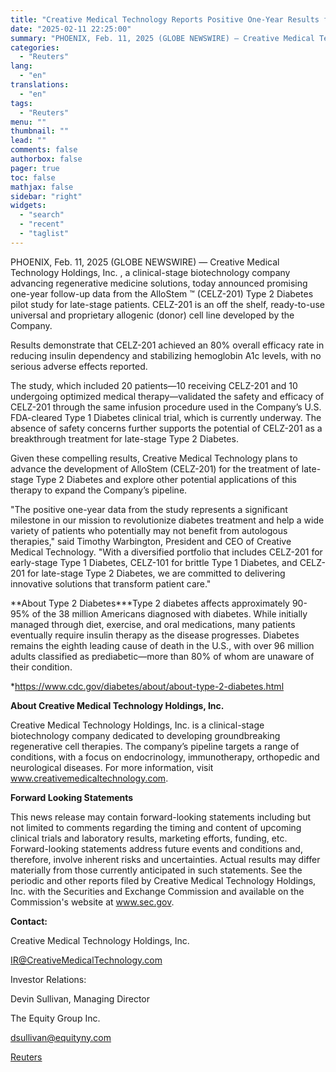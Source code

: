 ```yaml
---
title: "Creative Medical Technology Reports Positive One-Year Results for AlloStem™ Type 2 Diabetes Program"
date: "2025-02-11 22:25:00"
summary: "PHOENIX, Feb. 11, 2025 (GLOBE NEWSWIRE) — Creative Medical Technology Holdings, Inc. , a clinical-stage biotechnology company advancing regenerative medicine solutions, today announced promising one-year follow-up data from the AlloStem ™ (CELZ-201) Type 2 Diabetes pilot study for late-stage patients. CELZ-201 is an off the shelf, ready-to-use universal and proprietary..."
categories:
  - "Reuters"
lang:
  - "en"
translations:
  - "en"
tags:
  - "Reuters"
menu: ""
thumbnail: ""
lead: ""
comments: false
authorbox: false
pager: true
toc: false
mathjax: false
sidebar: "right"
widgets:
  - "search"
  - "recent"
  - "taglist"
---
```


PHOENIX, Feb. 11, 2025 (GLOBE NEWSWIRE) — Creative Medical Technology Holdings, Inc. , a clinical-stage biotechnology company advancing regenerative medicine solutions, today announced promising one-year follow-up data from the AlloStem ™ (CELZ-201) Type 2 Diabetes pilot study for late-stage patients. CELZ-201 is an off the shelf, ready-to-use universal and proprietary allogenic (donor) cell line developed by the Company.

Results demonstrate that CELZ-201 achieved an 80% overall efficacy rate in reducing insulin dependency and stabilizing hemoglobin A1c levels, with no serious adverse effects reported.

The study, which included 20 patients—10 receiving CELZ-201 and 10 undergoing optimized medical therapy—validated the safety and efficacy of CELZ-201 through the same infusion procedure used in the Company’s U.S. FDA-cleared Type 1 Diabetes clinical trial, which is currently underway. The absence of safety concerns further supports the potential of CELZ-201 as a breakthrough treatment for late-stage Type 2 Diabetes.

Given these compelling results, Creative Medical Technology plans to advance the development of AlloStem (CELZ-201) for the treatment of late-stage Type 2 Diabetes and explore other potential applications of this therapy to expand the Company’s pipeline.

"The positive one-year data from the study represents a significant milestone in our mission to revolutionize diabetes treatment and help a wide variety of patients who potentially may not benefit from autologous therapies," said Timothy Warbington, President and CEO of Creative Medical Technology. "With a diversified portfolio that includes CELZ-201 for early-stage Type 1 Diabetes, CELZ-101 for brittle Type 1 Diabetes, and CELZ-201 for late-stage Type 2 Diabetes, we are committed to delivering innovative solutions that transform patient care."

**About Type 2 Diabetes\***Type 2 diabetes affects approximately 90-95% of the 38 million Americans diagnosed with diabetes. While initially managed through diet, exercise, and oral medications, many patients eventually require insulin therapy as the disease progresses. Diabetes remains the eighth leading cause of death in the U.S., with over 96 million adults classified as prediabetic—more than 80% of whom are unaware of their condition.

\*https://www.cdc.gov/diabetes/about/about-type-2-diabetes.html

**About Creative Medical Technology Holdings, Inc.**

Creative Medical Technology Holdings, Inc. is a clinical-stage biotechnology company dedicated to developing groundbreaking regenerative cell therapies. The company’s pipeline targets a range of conditions, with a focus on endocrinology, immunotherapy, orthopedic and neurological diseases. For more information, visit www.creativemedicaltechnology.com.

**Forward Looking Statements**

This news release may contain forward-looking statements including but not limited to comments regarding the timing and content of upcoming clinical trials and laboratory results, marketing efforts, funding, etc. Forward-looking statements address future events and conditions and, therefore, involve inherent risks and uncertainties. Actual results may differ materially from those currently anticipated in such statements. See the periodic and other reports filed by Creative Medical Technology Holdings, Inc. with the Securities and Exchange Commission and available on the Commission's website at www.sec.gov.

**Contact:**

Creative Medical Technology Holdings, Inc.

IR@CreativeMedicalTechnology.com

Investor Relations:

Devin Sullivan, Managing Director

The Equity Group Inc.

dsullivan@equityny.com

[Reuters](https://www.tradingview.com/news/reuters.com,2025-02-11:newsml_GNX76zph8:0-creative-medical-technology-reports-positive-one-year-results-for-allostem-type-2-diabetes-program/)

